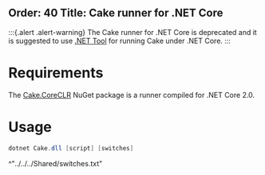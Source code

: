 Order: 40
Title: Cake runner for .NET Core
---

:::{.alert .alert-warning}
The Cake runner for .NET Core is deprecated and it is suggested to use [.NET Tool](dotnet-tool) for running Cake under .NET Core.
:::

# Requirements

The [Cake.CoreCLR](https://www.nuget.org/packages/Cake.CoreCLR) NuGet package is a runner compiled for .NET Core 2.0.

# Usage

```powershell
dotnet Cake.dll [script] [switches]
```

^"../../../Shared/switches.txt"
